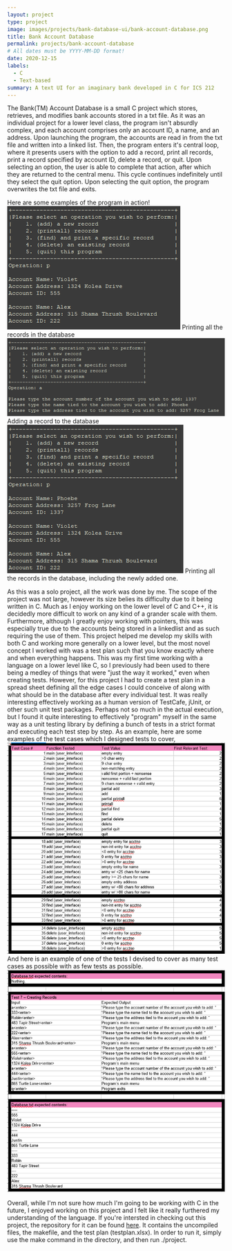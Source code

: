 ```yaml
---
layout: project
type: project
image: images/projects/bank-database-ui/bank-account-database.png
title: Bank Account Database
permalink: projects/bank-account-database
# All dates must be YYYY-MM-DD format!
date: 2020-12-15
labels:
  - C
  - Text-based
summary: A text UI for an imaginary bank developed in C for ICS 212
---
```


The Bank(TM) Account Database is a small C project which stores, retrieves, and modifies bank accounts stored in a txt file.
As it was an individual project for a lower level class, the program isn't absurdly complex, and each account comprises only an account ID, a name, and an address.
Upon launching the program, the accounts are read in from the txt file and written into a linked list.
Then, the program enters it's central loop, where it presents users with the option to add a record, print all records, print a record specified by account ID, delete a record, or quit.
Upon selecting an option, the user is able to complete that action, after which they are returned to the central menu.
This cycle continues indefinitely until they select the quit option.
Upon selecting the quit option, the program overwrites the txt file and exits.

Here are some examples of the program in action!
![Print All](../images/projects/bank-database-ui/bank-database-printall-preadd.png)
Printing all the records in the database
![Add](../images/projects/bank-database-ui/bank-database-add.png)
Adding a record to the database
![Print All (again)](../images/projects/bank-database-ui/bank-database-printall-postadd.png)
Printing all the records in the database, including the newly added one.

As this was a solo project, all the work was done by me.
The scope of the project was not large, however its size belies its difficulty due to it being written in C.
Much as I enjoy working on the lower level of C and C++, it is decidedly more difficult to work on any kind of a grander scale with them.
Furthermore, although I greatly enjoy working with pointers, this was especially true due to the accounts being stored in a linkedlist and as such requiring the use of them.
This project helped me develop my skills with both C and working more generally on a lower level, but the most novel concept I worked with was a test plan such that you know exactly where and when everything happens.
This was my first time working with a language on a lower level like C, so I previously had been used to there being a medley of things that were "just the way it worked," even when creating tests.
However, for this project I had to create a test plan in a spread sheet defining all the edge cases I could conceive of along with what should be in the database after every individual test.
It was really interesting effectively working as a human version of TestCafe, jUnit, or other such unit test packages.
Perhaps not so much in the actual execution, but I found it quite interesting to effectively "program" myself in the same way as a unit testing library by defining a bunch of tests in a strict format and executing each test step by step.
As an example, here are some examples of the test cases which I designed tests to cover,
![Test Plan Test Cases](../images/projects/bank-database-ui/bank-database-testplan-testcases.png)
And here is an example of one of the tests I devised to cover as many test cases as possible with as few tests as possible.
![Test Plan Test](../images/projects/bank-database-ui/bank-database-testplan-test.png)

Overall, while I'm not sure how much I'm going to be working with C in the future, I enjoyed working on this project and I felt like it really furthered my understanding of the language.
If you're intersted in checking out this project, the repository for it can be found [here](https://github.com/Somewha7/bank-TM-Database-ICS-235-). 
It contains the uncompiled files, the makefile, and the test plan (testplan.xlsx).
In order to run it, simply use the make command in the directory, and then run ./project.

